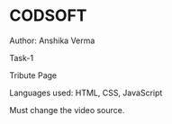 # CODSOFT
Author: Anshika Verma

Task-1

Tribute Page

Languages used: HTML, CSS, JavaScript


Must change the video source.

